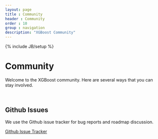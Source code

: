 ```yaml
---
layout: page
title : Community
header : Community
order : 10
group : navigation
description: "XGBoost Community"
---
```


{% include JB/setup %}

# Community

Welcome to the XGBoost community. Here are several ways that you can stay involved.

<br>

## Github Issues
We use the Github issue tracker for bug reports and roadmap discussion.

<a href="https://github.com/dmlc/xgboost/issues/" class="link-btn">Github Issue Tracker</a>

<br>
